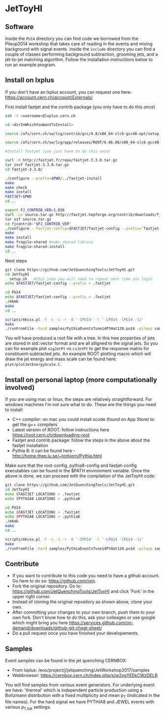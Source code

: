 # JetToyHI

## Software

Inside the `PU14` directory you can find code we borrowed from the Pileup2014 workshop that takes care of reading in the events and mixing background with signal events.
Inside the `include` directory you can find a couple of classes performing background subtraction, grooming jets, and a jet-to-jet matching algorithm.
Follow the installation instructions below to run an example program.

## Install on lxplus

If you don't have an lxplus account, you can request one here: https://account.cern.ch/account/Externals/

First install fastjet and the contrib package (you only have to do this once)
```sh
ssh -Y <username>@lxplus.cern.ch

cd <dirInWhichYouWantToInstall>

source /afs/cern.ch/sw/lcg/contrib/gcc/4.8/x86_64-slc6-gcc48-opt/setup.sh

source /afs/cern.ch/sw/lcg/app/releases/ROOT/6.06.08/x86_64-slc6-gcc48-opt/root/bin/thisroot.sh

#Install fastjet (you just have to do this once)

curl -O http://fastjet.fr/repo/fastjet-3.3.0.tar.gz 
tar zxvf fastjet-3.3.0.tar.gz
cd fastjet-3.3.0/

./configure --prefix=$PWD/../fastjet-install
make
make check
make install
FASTJET=$PWD
cd ..

export FJ_CONTRIB_VER=1.026 
curl -Lo source.tar.gz http://fastjet.hepforge.org/contrib/downloads/fjcontrib-"$FJ_CONTRIB_VER".tar.gz
tar xzf source.tar.gz
cd fjcontrib-"$FJ_CONTRIB_VER"
./configure --fastjet-config=$FASTJET/fastjet-config --prefix=`fastjet-config --prefix`
make 
make install 
make fragile-shared #make shared library
make fragile-shared-install
cd ..
```

Next steps
```sh
git clone https://github.com/JetQuenchingTools/JetToyHI.git
cd JetToyHI
. setup.sh   #this step you will need to repeat next time you login
echo $FASTJET/fastjet-config --prefix > .fastjet
```

```sh
cd PU14
echo $FASTJET/fastjet-config --prefix > .fastjet
./mkmk
make
cd ..

scripts/mkcxx.pl -f -s -1 -r -8 '-IPU14' -l '-LPU14 -lPU14 -lz'
make
./runFromFile -hard samples/PythiaEventsTune14PtHat120.pu14 -pileup samples/ThermalEventsMult12000PtAv0.70.pu14 -nev 10
```
You will have produced a root file with a tree. In this tree properties of jets are stored in std::vector format and are all alligned to the signal jets. So you can for example plot `sigJetPt` vs `csJetPt` to get the response matrix for constituent-subtracted jets. An example ROOT plotting macro which will draw the jet energy and mass scale can be found here: `plot/plotJetEnergyScale.C`.

## Install on personal laptop (more computationally involved)

If you are using mac or linux, the steps are relatively straightforward.  For windows machines I'm not sure what to do.  These are the things you need to install:

* C++ compiler: on mac you could install xcode (found on App Store) to get the g++ compilers
* Latest version of ROOT: follow instructions here https://root.cern.ch/downloading-root
* Fastjet and contrib package: follow the steps in the above about the fastjet installation
* Pythia 8: it can be found here - http://home.thep.lu.se/~torbjorn/Pythia.html

Make sure that the root-config, pythia8-config and fastjet-config executables can be found in the $PATH environment variable.  Once the above is done, we can proceed with the compilation of the JetToyHI code:

```sh
git clone https://github.com/JetQuenchingTools/JetToyHI.git
cd JetToyHI
echo (FASTJET LOCATION) > .fastjet
echo (PYTHIA8 LOCATION) > .pythia8
```

```sh
cd PU14
echo (FASTJET LOCATION) > .fastjet
echo (PYTHIA8 LOCATION) > .pythia8
./mkmk
make
cd ..

scripts/mkcxx.pl -f -s -1 -r -8 '-IPU14' -l '-LPU14 -lPU14 -lz'
make
./runFromFile -hard samples/PythiaEventsTune14PtHat120.pu14 -pileup samples/ThermalEventsMult12000PtAv0.70.pu14 -nev 10
```


## Contribute
* If you want to contribute to this code you need to have a github account. Go here to do so: https://github.com/join.
* Fork the original repository. Go to: https://github.com/JetQuenchingTools/JetToyHI and click 'Fork' in the upper right corner.
* Instead of cloning the original repository as shown above, clone your own.
* After committing your changes to your own branch, push them to your own fork. Don't know how to do this, ask your colleages or use google which might bring you here https://services.github.com/on-demand/downloads/github-git-cheat-sheet/
* Do a pull request once you have finished your developements.

## Samples
Event samples can be found in the jet quenching CERNBOX:
* From lxplus: /eos/project/j/jetquenching/JetWorkshop2017/samples
* Webbrowser: https://cernbox.cern.ch/index.php/s/w2xgYEEkCWzDELR

You will find samples from various event generators. For underlying event we have: 'thermal' which is independent particle production using a Boltzmann distribution with a fixed multiplicity and mean p<sub>T</sub> (indicated in the file names). For the hard signal we have PYTHIA8 and JEWEL events with various p<sub>T,hat</sub> settings.
